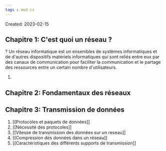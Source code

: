 ```yaml
---
tags : mod cs
---
```

Created: 2023-02-15

## **Chapitre 1:** C'est quoi un réseau ?
?
Un réseau informatique est un ensembles de systèmes informatiques et de d'autres dispositifs matériels informatiques qui sont reliés entre eux par des canaux de communication pour faciliter la communication et le partage des ressources entre un certain nombre d'utilisateurs. 

1. 

## **Chapitre 2:** Fondamentaux des réseaux



## **Chapitre 3:** Transmission de données

1. [[Protocoles et paquets de données]] 
2. [[Nécessité des protocoles]] 
3. [[Vitesse de transmission des données sur un reseau]] 
4. [[Compression des données dans un réseau]]
5. [[Caractéristiques des différents supports de transmission]] 


